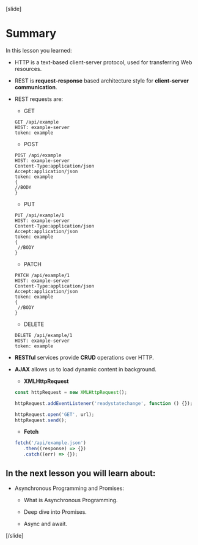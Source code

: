 [slide]

# Summary

In this lesson you learned:

-  HTTP is a text-based client-server protocol, used for transferring Web resources.

-  REST is **request-response** based architecture style for **client\-server communication**.

-  REST requests are:

   -  GET

   ```
   GET /api/example
   HOST: example-server
   token: example
   ```

   -  POST

   ```
   POST /api/example
   HOST: example-server
   Content-Type:application/json
   Accept:application/json
   token: example
   {
   //BODY
   }
   ```

   -  PUT

   ```
   PUT /api/example/1
   HOST: example-server
   Content-Type:application/json
   Accept:application/json
   token: example
   {
    //BODY
   }
   ```

   -  PATCH

   ```
   PATCH /api/example/1
   HOST: example-server
   Content-Type:application/json
   Accept:application/json
   token: example
   {
    //BODY
   }
   ```

   -  DELETE

   ```
   DELETE /api/example/1
   HOST: example-server
   token: example
   ```

-  **RESTful** services provide **CRUD** operations over HTTP.

-  **AJAX** allows us to load dynamic content in background.

   -  **XMLHttpRequest**

   ```js
   const httpRequest = new XMLHttpRequest();

   httpRequest.addEventListener('readystatechange', function () {});

   httpRequest.open('GET', url);
   httpRequest.send();
   ```

   -  **Fetch**

   ```js
   fetch('/api/example.json')
      .then((response) => {})
      .catch((err) => {});
   ```

## In the next lesson you will learn about:

-  Asynchronous Programming and Promises:

   -  What is Asynchronous Programming.

   -  Deep dive into Promises.

   -  Async and await.

[/slide]
